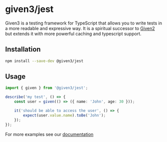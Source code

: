 # given3/jest

Given3 is a testing framework for TypeScript that allows you to write tests in a more readable and expressive way.
It is a spiritual successor to [Given2](https://github.com/tatyshev/given2) but extends it with more powerful caching and typescript support.

## Installation

```bash
npm install --save-dev @given3/jest
```

## Usage

```ts
import { given } from '@given3/jest';

describe('my test', () => {
    const user = given(() => ({ name: 'John', age: 30 }));

    it('should be able to access the user', () => {
        expect(user.value.name).toBe('John');
    });
});
``` 

For more examples see our [documentation](https://github.com/chris-pardy/given3)